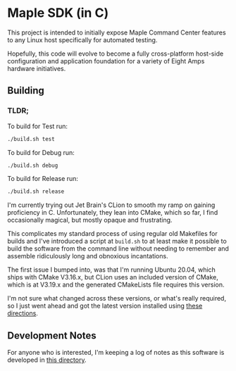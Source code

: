 # Maple SDK (in C)
This project is intended to initially expose Maple Command Center features 
to any Linux host specifically for automated testing. 

Hopefully, this code will evolve to become a fully cross-platform host-side 
configuration and application foundation for a variety of Eight Amps 
hardware initiatives.

## Building
### TLDR;
To build for Test run:
```bash
./build.sh test
```
To build for Debug run:
```bash
./build.sh debug
```
To build for Release run:
```bash
./build.sh release
```

I'm currently trying out Jet Brain's CLion to smooth my ramp on gaining 
proficiency in C. Unfortunately, they lean into CMake, which so far,
I find occasionally magical, but mostly opaque and frustrating.

This complicates my standard process of using regular old Makefiles for  
builds and I've introduced a script at `build.sh` to at least make it 
possible to build the software from the command line without needing to 
remember and assemble ridiculously long and obnoxious incantations.

The first issue I bumped into, was that I'm running Ubuntu 20.04, which 
ships with CMake V3.16.x, but CLion uses an included version of CMake, which 
is at V3.19.x and the generated CMakeLists file requires this version. 

I'm not sure what changed across these versions, or what's really required, 
so I just went ahead and got the latest version installed using [these 
directions](https://askubuntu.com/questions/355565/how-do-i-install-the-latest-version-of-cmake-from-the-command-line).

## Development Notes
For anyone who is interested, I'm keeping a log of notes as this software is 
developed in [this directory](/notes).
